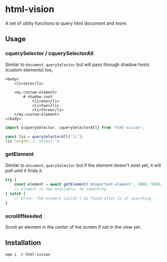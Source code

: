 # html-vision

A set of utility functions to query html document and more.

## Usage

### cquerySelector / cquerySelectorAll

Similar to `document.querySelector` but will pass through shadow hosts (custom elements) too,

```
<body>
	<li>zero</li>

	<my-custom-element>
		# shadow-root
			<li>one</li>
			<li>two</li>
			<li>three</li>
	</my-custom-element>
</body>
```

```ts
import {cquerySelector, cquerySelectorAll} from 'html-vision';

const lis = querySelectorAll('li');
lis.length; // output: 4
```

### getElement

Similar to `document.querySelector` but if the element doesn't exist yet, it will poll until it finds it.

```js
try {
	const element = await getElement('#important-element', 2000, 500); // Checks every 500ms (default)
	// element is now available, do something
} catch {
	// Error: The element couldn't be found after 2s of searching
}
```

### scrollIfNeeded

Scroll an element in the center of the screen if not in the view yet.

## Installation

```bash
npm i -D html-vision
```
